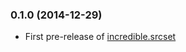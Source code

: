 ### 0.1.0 (2014-12-29)
- First pre-release of [incredible.srcset](https://github.com/IncredibleWeb/srcset)